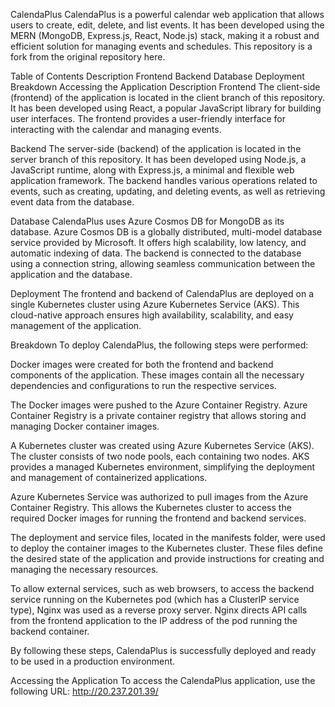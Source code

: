 CalendaPlus CalendaPlus is a powerful calendar web application that
allows users to create, edit, delete, and list events. It has been
developed using the MERN (MongoDB, Express.js, React, Node.js) stack,
making it a robust and efficient solution for managing events and
schedules. This repository is a fork from the original repository here.

Table of Contents Description Frontend Backend Database Deployment
Breakdown Accessing the Application Description Frontend The client-side
(frontend) of the application is located in the client branch of this
repository. It has been developed using React, a popular JavaScript
library for building user interfaces. The frontend provides a
user-friendly interface for interacting with the calendar and managing
events.

Backend The server-side (backend) of the application is located in the
server branch of this repository. It has been developed using Node.js, a
JavaScript runtime, along with Express.js, a minimal and flexible web
application framework. The backend handles various operations related to
events, such as creating, updating, and deleting events, as well as
retrieving event data from the database.

Database CalendaPlus uses Azure Cosmos DB for MongoDB as its database.
Azure Cosmos DB is a globally distributed, multi-model database service
provided by Microsoft. It offers high scalability, low latency, and
automatic indexing of data. The backend is connected to the database
using a connection string, allowing seamless communication between the
application and the database.

Deployment The frontend and backend of CalendaPlus are deployed on a
single Kubernetes cluster using Azure Kubernetes Service (AKS). This
cloud-native approach ensures high availability, scalability, and easy
management of the application.

Breakdown To deploy CalendaPlus, the following steps were performed:

Docker images were created for both the frontend and backend components
of the application. These images contain all the necessary dependencies
and configurations to run the respective services.

The Docker images were pushed to the Azure Container Registry. Azure
Container Registry is a private container registry that allows storing
and managing Docker container images.

A Kubernetes cluster was created using Azure Kubernetes Service (AKS).
The cluster consists of two node pools, each containing two nodes. AKS
provides a managed Kubernetes environment, simplifying the deployment
and management of containerized applications.

Azure Kubernetes Service was authorized to pull images from the Azure
Container Registry. This allows the Kubernetes cluster to access the
required Docker images for running the frontend and backend services.

The deployment and service files, located in the manifests folder, were
used to deploy the container images to the Kubernetes cluster. These
files define the desired state of the application and provide
instructions for creating and managing the necessary resources.

To allow external services, such as web browsers, to access the backend
service running on the Kubernetes pod (which has a ClusterIP service
type), Nginx was used as a reverse proxy server. Nginx directs API calls
from the frontend application to the IP address of the pod running the
backend container.

By following these steps, CalendaPlus is successfully deployed and ready
to be used in a production environment.

Accessing the Application To access the CalendaPlus application, use the
following URL: http://20.237.201.39/
